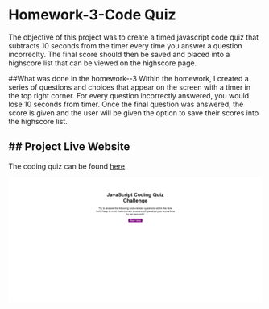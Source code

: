 # Homework-3-Code Quiz
  The objective of this project was to create a timed javascript code quiz that subtracts 10 seconds from the timer every time you answer a question incorreclty. The final score should then be saved and placed into a highscore list that can be viewed on the highscore page. 
  
##What was done in the homework--3
  Within the homework, I created a series of questions and choices that appear on the screen with a timer in the top right corner. For every question incorrectly answered, you would lose 10 seconds from timer. Once the final question was answered, the score is given and the user will be given the option to save their scores into the highscore list. 
  
## ## Project Live Website
  The coding quiz can be found [here](https://kalvinn361.github.io/JavaScript-Code-Quiz/)

![Screenshot](codequiz.png)

